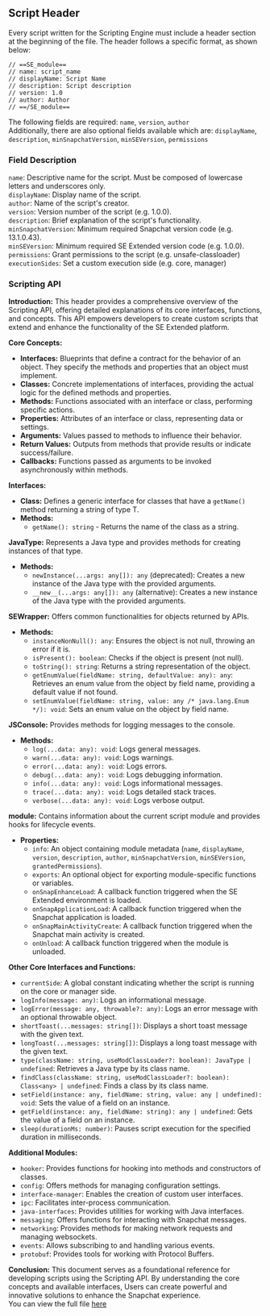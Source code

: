 ## Script Header

Every script written for the Scripting Engine must include a header section at the beginning of the file. The header follows a specific format, as shown below:
```
// ==SE_module==
// name: script_name
// displayName: Script Name
// description: Script description
// version: 1.0
// author: Author
// ==/SE_module==
```
The following fields are required: `name`, `version`, `author`<br>
Additionally, there are also optional fields available which are: `displayName`, `description`, `minSnapchatVersion`, `minSEVersion`, `permissions`

### Field Description

`name`: Descriptive name for the script. Must be composed of lowercase letters and underscores only.<br>
`displayName`: Display name of the script. <br>
`author`: Name of the script's creator.<br>
`version`: Version number of the script (e.g. 1.0.0).<br>
`description`: Brief explanation of the script's functionality.<br>
`minSnapchatVersion`: Minimum required Snapchat version code (e.g. 13.1.0.43).<br>
`minSEVersion`: Minimum required SE Extended version code (e.g. 1.0.0).<br>
`permissions`: Grant permissions to the script (e.g. unsafe-classloader)<br>
`executionSides`: Set a custom execution side (e.g. core, manager)

### Scripting API

**Introduction:** This header provides a comprehensive overview of the Scripting API, offering detailed explanations of its core interfaces, functions, and concepts. This API empowers developers to create custom scripts that extend and enhance the functionality of the SE Extended platform.

**Core Concepts:**
- **Interfaces:** Blueprints that define a contract for the behavior of an object. They specify the methods and properties that an object must implement.
- **Classes:** Concrete implementations of interfaces, providing the actual logic for the defined methods and properties.
- **Methods:** Functions associated with an interface or class, performing specific actions.
- **Properties:** Attributes of an interface or class, representing data or settings.
- **Arguments:** Values passed to methods to influence their behavior.
- **Return Values:** Outputs from methods that provide results or indicate success/failure.
- **Callbacks:** Functions passed as arguments to be invoked asynchronously within methods.


**Interfaces:**
- **Class<T>:** Defines a generic interface for classes that have a `getName()` method returning a string of type T.
- **Methods:**
   - `getName(): string` - Returns the name of the class as a string.

**JavaType:** Represents a Java type and provides methods for creating instances of that type.
 - **Methods:**
    - `newInstance(...args: any[]): any` (deprecated): Creates a new instance of the Java type with the provided arguments.
    - `__new__(...args: any[]): any` (alternative): Creates a new instance of the Java type with the provided arguments.

**SEWrapper:** Offers common functionalities for objects returned by APIs.
 - **Methods:**
    - `instanceNonNull(): any`: Ensures the object is not null, throwing an error if it is.
    - `isPresent(): boolean`: Checks if the object is present (not null).
    - `toString(): string`: Returns a string representation of the object.
    - `getEnumValue(fieldName: string, defaultValue: any): any`: Retrieves an enum value from the object by field name, providing a default value if not found.
    - `setEnumValue(fieldName: string, value: any /* java.lang.Enum */): void`: Sets an enum value on the object by field name.

**JSConsole:** Provides methods for logging messages to the console.
 - **Methods:**
    - `log(...data: any): void`: Logs general messages.
    - `warn(...data: any): void`: Logs warnings.
    - `error(...data: any): void`: Logs errors.
    - `debug(...data: any): void`: Logs debugging information.
    - `info(...data: any): void`: Logs informational messages.
    - `trace(...data: any): void`: Logs detailed stack traces.
    - `verbose(...data: any): void`: Logs verbose output.

**module:** Contains information about the current script module and provides hooks for lifecycle events.
- **Properties:**
   - `info`: An object containing module metadata (`name`, `displayName`, `version`, `description`, `author`, `minSnapchatVersion`, `minSEVersion`, `grantedPermissions`).
   - `exports`: An optional object for exporting module-specific functions or variables.
   - `onSnapEnhanceLoad`: A callback function triggered when the SE Extended environment is loaded.
   - `onSnapApplicationLoad`: A callback function triggered when the Snapchat application is loaded.
   - `onSnapMainActivityCreate`: A callback function triggered when the Snapchat main activity is created.
   - `onUnload`: A callback function triggered when the module is unloaded.

**Other Core Interfaces and Functions:**
 - `currentSide`: A global constant indicating whether the script is running on the core or manager side.
 - `logInfo(message: any)`: Logs an informational message.
 - `logError(message: any, throwable?: any)`: Logs an error message with an optional throwable object.
 - `shortToast(...messages: string[])`: Displays a short toast message with the given text.
 - `longToast(...messages: string[])`: Displays a long toast message with the given text.
 - `type(className: string, useModClassLoader?: boolean): JavaType | undefined`: Retrieves a Java type by its class name.
 - `findClass(className: string, useModClassLoader?: boolean): Class<any> | undefined`: Finds a class by its class name.
 - `setField(instance: any, fieldName: string, value: any | undefined): void`: Sets the value of a field on an instance.
 - `getField(instance: any, fieldName: string): any | undefined`: Gets the value of a field on an instance.
 - `sleep(durationMs: number)`: Pauses script execution for the specified duration in milliseconds.

**Additional Modules:**
 - `hooker`: Provides functions for hooking into methods and constructors of classes.
 - `config`: Offers methods for managing configuration settings.
 - `interface-manager`: Enables the creation of custom user interfaces.
 - `ipc`: Facilitates inter-process communication.
 - `java-interfaces`: Provides utilities for working with Java interfaces.
 - `messaging`: Offers functions for interacting with Snapchat messages.
 - `networking`: Provides methods for making network requests and managing websockets.
 - `events`: Allows subscribing to and handling various events.
 - `protobuf`: Provides tools for working with Protocol Buffers.

**Conclusion:**
This document serves as a foundational reference for developing scripts using the Scripting API. By understanding the core concepts and available interfaces, Users can create powerful and innovative solutions to enhance the Snapchat experience.<br/>
You can view the full file [here](https://github.com/SnapEnhance/docs/blob/main/index.d.ts)
